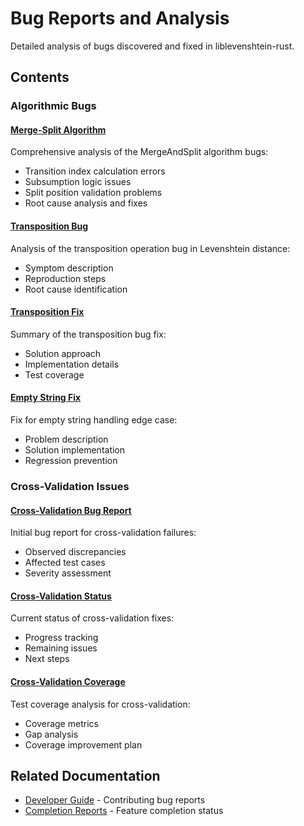 # Bug Reports and Analysis

Detailed analysis of bugs discovered and fixed in liblevenshtein-rust.

## Contents

### Algorithmic Bugs

#### [Merge-Split Algorithm](merge-split-algorithm.md)
Comprehensive analysis of the MergeAndSplit algorithm bugs:
- Transition index calculation errors
- Subsumption logic issues
- Split position validation problems
- Root cause analysis and fixes

#### [Transposition Bug](transposition-bug.md)
Analysis of the transposition operation bug in Levenshtein distance:
- Symptom description
- Reproduction steps
- Root cause identification

#### [Transposition Fix](transposition-fix.md)
Summary of the transposition bug fix:
- Solution approach
- Implementation details
- Test coverage

#### [Empty String Fix](empty-string-fix.md)
Fix for empty string handling edge case:
- Problem description
- Solution implementation
- Regression prevention

### Cross-Validation Issues

#### [Cross-Validation Bug Report](cross-validation-bug.md)
Initial bug report for cross-validation failures:
- Observed discrepancies
- Affected test cases
- Severity assessment

#### [Cross-Validation Status](cross-validation-status.md)
Current status of cross-validation fixes:
- Progress tracking
- Remaining issues
- Next steps

#### [Cross-Validation Coverage](cross-validation-coverage.md)
Test coverage analysis for cross-validation:
- Coverage metrics
- Gap analysis
- Coverage improvement plan

## Related Documentation

- [Developer Guide](../developer-guide/) - Contributing bug reports
- [Completion Reports](../completion-reports/) - Feature completion status
